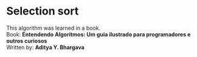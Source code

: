 # Selection sort  
This algorithm was learned in a book.  
Book: **Entendendo Algoritmos: Um guia ilustrado para programadores e outros curiosos**  
Written by: **Aditya Y. Bhargava**  